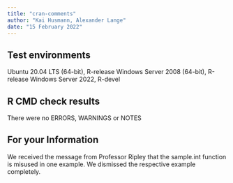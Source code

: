 ```yaml
---
title: "cran-comments"
author: "Kai Husmann, Alexander Lange"
date: "15 February 2022"
---
```


## Test environments
Ubuntu 20.04 LTS (64-bit), R-release
Windows Server 2008 (64-bit), R-release
Windows Server 2022, R-devel

## R CMD check results
There were no ERRORS, WARNINGS or NOTES

## For your Information

We received the message from Professor Ripley that the sample.int function is misused in one example. We dismissed the respective example completely.

